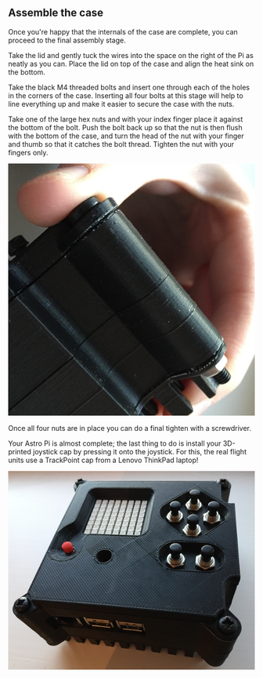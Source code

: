 ## Assemble the case

Once you're happy that the internals of the case are complete, you can proceed to the final assembly stage. 

Take the lid and gently tuck the wires into the space on the right of the Pi as neatly as you can. Place the lid on top of the case and align the heat sink on the bottom.

Take the black M4 threaded bolts and insert one through each of the holes in the corners of the case. Inserting all four bolts at this stage will help to line everything up and make it easier to secure the case with the nuts.

Take one of the large hex nuts and with your index finger place it against the bottom of the bolt. Push the bolt back up so that the nut is then flush with the bottom of the case, and turn the head of the nut with your finger and thumb so that it catches the bolt thread. Tighten the nut with your fingers only. 

![Hold the bolt](images/hold-bolt.png)

Once all four nuts are in place you can do a final tighten with a screwdriver.

Your Astro Pi is almost complete; the last thing to do is install your 3D-printed joystick cap by pressing it onto the joystick. For this, the real flight units use a TrackPoint cap from a Lenovo ThinkPad laptop!

![Install joystick](images/install-joystick.png)

